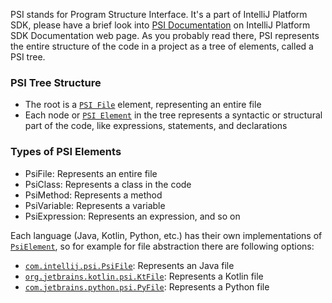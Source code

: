 
PSI stands for Program Structure Interface. It's a part of IntelliJ Platform SDK, please have a brief look into 
[PSI Documentation](https://plugins.jetbrains.com/docs/intellij/psi.html) on IntelliJ Platform SDK Documentation web page.
As you probably read there, PSI represents the entire structure of the code in a project as a tree of elements, 
called a PSI tree.

### PSI Tree Structure
* The root is a [`PSI File`](https://plugins.jetbrains.com/docs/intellij/psi-files.html) element, representing an entire file
* Each node or [`PSI Element`](https://plugins.jetbrains.com/docs/intellij/psi-elements.html) in the tree represents a syntactic or structural part of the code, like expressions, 
statements, and declarations

### Types of PSI Elements
* PsiFile: Represents an entire file
* PsiClass: Represents a class in the code
* PsiMethod: Represents a method
* PsiVariable: Represents a variable
* PsiExpression: Represents an expression, and so on

Each language (Java, Kotlin, Python, etc.) has their own implementations of [`PsiElement`](https://github.com/JetBrains/intellij-community/blob/master/platform/core-api/src/com/intellij/psi/PsiElement.java), 
so for example for file abstraction there are following options:
* [`com.intellij.psi.PsiFile`](https://github.com/JetBrains/intellij-community/blob/idea/232.10227.8/platform/core-api/src/com/intellij/psi/PsiFile.java): Represents an Java file
* [`org.jetbrains.kotlin.psi.KtFile`](https://github.com/JetBrains/kotlin/blob/master/compiler/psi/src/org/jetbrains/kotlin/psi/KtFile.kt): Represents a Kotlin file
* [`com.jetbrains.python.psi.PyFile`](https://github.com/JetBrains/intellij-community/blob/master/python/python-psi-api/src/com/jetbrains/python/psi/PyFile.java#L28): Represents a Python file

